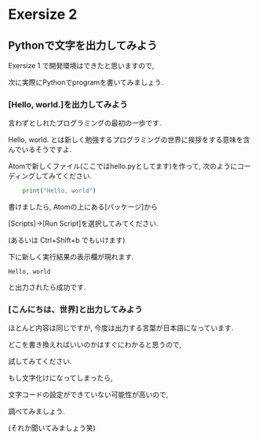 # Exersize 2

## Pythonで文字を出力してみよう
Exersize 1 で開発環境はできたと思いますので,

次に実際にPythonでprogramを書いてみましょう.

### [Hello, world.]を出力してみよう
言わずとしれたプログラミングの最初の一歩です.

Hello, world. とは新しく勉強するプログラミングの世界に挨拶をする意味を含んでいるそうですよ.

Atomで新しくファイル(ここではhello.pyとしてます)を作って, 次のようにコーディングしてみてください.


```python:hello.py
    print("Hello, world")
```

書けましたら, Atomの上にある[パッケージ]から

[Scripts]→[Run Script]を選択してみてください.

(あるいは Ctrl+Shift+b でもいけます)

下に新しく実行結果の表示欄が現れます.

`Hello, world`

と出力されたら成功です.


### [こんにちは、世界]と出力してみよう
ほとんど内容は同じですが, 今度は出力する言葉が日本語になっています.

どこを書き換えればいいのかはすぐにわかると思うので,

試してみてください.

もし文字化けになってしまったら, 

文字コードの設定ができていない可能性が高いので,

調べてみましょう.

(それか聞いてみましょう笑)
